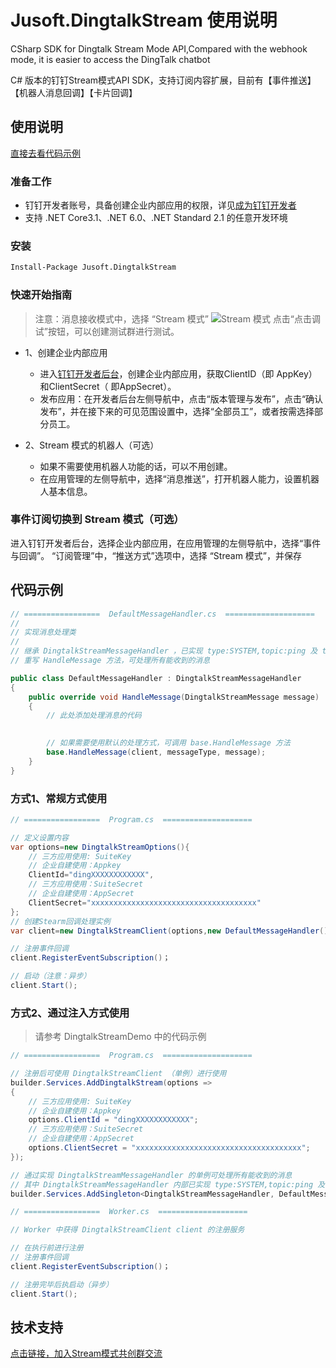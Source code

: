 ﻿# Jusoft.DingtalkStream 使用说明

CSharp SDK for Dingtalk Stream Mode API,Compared with the webhook mode, it is easier to access the DingTalk chatbot

C# 版本的钉钉Stream模式API SDK，支持订阅内容扩展，目前有【事件推送】【机器人消息回调】【卡片回调】


## 使用说明

[直接去看代码示例](#代码示例)

### 准备工作
- 钉钉开发者账号，具备创建企业内部应用的权限，详见[成为钉钉开发者](https://open.dingtalk.com/document/orgapp/become-a-dingtalk-developer)
- 支持 .NET Core3.1、.NET 6.0、.NET Standard 2.1 的任意开发环境

### 安装
```bash
Install-Package Jusoft.DingtalkStream
```

### 快速开始指南
> 注意：消息接收模式中，选择 “Stream 模式”
> ![Stream 模式](https://img.alicdn.com/imgextra/i3/O1CN01XL4piO1lkYX2F6sW6_!!6000000004857-0-tps-896-522.jpg)
> 点击“点击调试”按钮，可以创建测试群进行测试。

- 1、创建企业内部应用
  - 进入[钉钉开发者后台](https://open-dev.dingtalk.com/)，创建企业内部应用，获取ClientID（即 AppKey）和ClientSecret（ 即AppSecret）。
  - 发布应用：在开发者后台左侧导航中，点击“版本管理与发布”，点击“确认发布”，并在接下来的可见范围设置中，选择“全部员工”，或者按需选择部分员工。

- 2、Stream 模式的机器人（可选）
  - 如果不需要使用机器人功能的话，可以不用创建。
  - 在应用管理的左侧导航中，选择“消息推送”，打开机器人能力，设置机器人基本信息。

### 事件订阅切换到 Stream 模式（可选）

进入钉钉开发者后台，选择企业内部应用，在应用管理的左侧导航中，选择“事件与回调”。
“订阅管理”中，“推送方式”选项中，选择 “Stream 模式”，并保存

## 代码示例

```csharp
// =================  DefaultMessageHandler.cs  ====================
//
// 实现消息处理类
// 
// 继承 DingtalkStreamMessageHandler ，已实现 type:SYSTEM,topic:ping 及 type:SYSTEM,topic:disconnect 回调的处理
// 重写 HandleMessage 方法，可处理所有能收到的消息

public class DefaultMessageHandler : DingtalkStreamMessageHandler
{
    public override void HandleMessage(DingtalkStreamMessage message)
    {
        // 此处添加处理消息的代码

        
        // 如果需要使用默认的处理方式，可调用 base.HandleMessage 方法
        base.HandleMessage(client, messageType, message);
    }
}
```

### 方式1、常规方式使用

```csharp
// =================  Program.cs  ====================

// 定义设置内容
var options=new DingtalkStreamOptions(){
    // 三方应用使用: SuiteKey
    // 企业自建使用：Appkey
    ClientId="dingXXXXXXXXXXXX",
    // 三方应用使用：SuiteSecret
    // 企业自建使用：AppSecret
    ClientSecret="xxxxxxxxxxxxxxxxxxxxxxxxxxxxxxxxxxxxx"
};
// 创建Stearm回调处理实例
var client=new DingtalkStreamClient(options,new DefaultMessageHandler());

// 注册事件回调
client.RegisterEventSubscription()；

// 启动（注意：异步）
client.Start();
```

### 方式2、通过注入方式使用

> 请参考 DingtalkStreamDemo 中的代码示例

```csharp
// =================  Program.cs  ====================

// 注册后可使用 DingtalkStreamClient （单例）进行使用
builder.Services.AddDingtalkStream(options =>
{
    // 三方应用使用: SuiteKey
    // 企业自建使用：Appkey
    options.ClientId = "dingXXXXXXXXXXXX";
    // 三方应用使用：SuiteSecret
    // 企业自建使用：AppSecret
    options.ClientSecret = "xxxxxxxxxxxxxxxxxxxxxxxxxxxxxxxxxxxxx";
});

// 通过实现 DingtalkStreamMessageHandler 的单例可处理所有能收到的消息
// 其中 DingtalkStreamMessageHandler 内部已实现 type:SYSTEM,topic:ping 及 type:SYSTEM,topic:disconnect 回调的处理
builder.Services.AddSingleton<DingtalkStreamMessageHandler, DefaultMessageHandler>();

```

```csharp
// =================  Worker.cs  ====================

// Worker 中获得 DingtalkStreamClient client 的注册服务

// 在执行前进行注册
// 注册事件回调
client.RegisterEventSubscription()；

// 注册完毕后执启动（异步）
client.Start();
```

## 技术支持

[点击链接，加入Stream模式共创群交流](https://open-dingtalk.github.io/developerpedia/docs/explore/support/?via=moon-group)